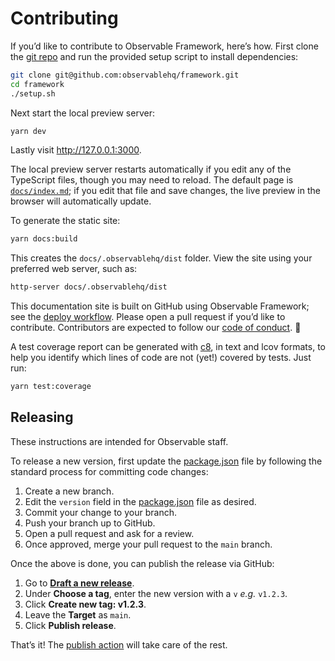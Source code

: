 # Contributing

If you’d like to contribute to Observable Framework, here’s how. First clone the [git repo](https://github.com/observablehq/framework) and run the provided setup script to install dependencies:

```sh
git clone git@github.com:observablehq/framework.git
cd framework
./setup.sh
```

Next start the local preview server:

```sh
yarn dev
```

Lastly visit <http://127.0.0.1:3000>.

The local preview server restarts automatically if you edit any of the TypeScript files, though you may need to reload. The default page is [`docs/index.md`](https://github.com/observablehq/framework/blob/main/docs/index.md?plain=1); if you edit that file and save changes, the live preview in the browser will automatically update.

To generate the static site:

```sh
yarn docs:build
```

This creates the `docs/.observablehq/dist` folder. View the site using your preferred web server, such as:

```sh
http-server docs/.observablehq/dist
```

This documentation site is built on GitHub using Observable Framework; see the [deploy workflow](https://github.com/observablehq/framework/blob/main/.github/workflows/deploy.yml). Please open a pull request if you’d like to contribute. Contributors are expected to follow our [code of conduct](https://github.com/observablehq/.github/blob/master/CODE_OF_CONDUCT.md). 🙏

A test coverage report can be generated with [c8](https://github.com/bcoe/c8), in text and lcov formats, to help you identify which lines of code are not (yet!) covered by tests. Just run:

```bash
yarn test:coverage
```

## Releasing

<div class="note">These instructions are intended for Observable staff.</div>

To release a new version, first update the [package.json](https://github.com/observablehq/framework/blob/main/package.json) file by following the standard process for committing code changes:

1. Create a new branch.
2. Edit the `version` field in the [package.json](https://github.com/observablehq/framework/blob/main/package.json) file as desired.
3. Commit your change to your branch.
4. Push your branch up to GitHub.
5. Open a pull request and ask for a review.
6. Once approved, merge your pull request to the `main` branch.

Once the above is done, you can publish the release via GitHub:

1. Go to [**Draft a new release**](https://github.com/observablehq/framework/releases/new).
2. Under **Choose a tag**, enter the new version with a `v` *e.g.* `v1.2.3`.
3. Click **Create new tag: v1.2.3**.
4. Leave the **Target** as `main`.
5. Click **Publish release**.

That’s it! The [publish action](https://github.com/observablehq/framework/actions/workflows/publish.yml) will take care of the rest.
